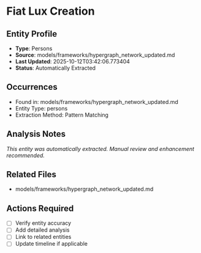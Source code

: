 # Fiat Lux Creation

## Entity Profile
- **Type**: Persons
- **Source**: models/frameworks/hypergraph_network_updated.md
- **Last Updated**: 2025-10-12T03:42:06.773404
- **Status**: Automatically Extracted

## Occurrences
- Found in: models/frameworks/hypergraph_network_updated.md
- Entity Type: persons
- Extraction Method: Pattern Matching

## Analysis Notes
*This entity was automatically extracted. Manual review and enhancement recommended.*

## Related Files
- models/frameworks/hypergraph_network_updated.md

## Actions Required
- [ ] Verify entity accuracy
- [ ] Add detailed analysis
- [ ] Link to related entities
- [ ] Update timeline if applicable
